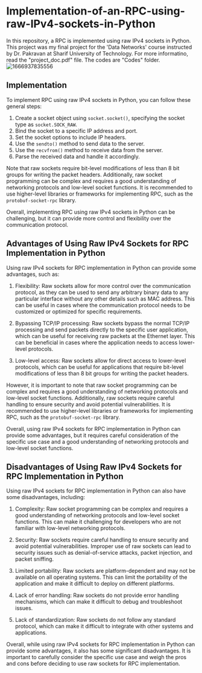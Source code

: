 # Implementation-of-an-RPC-using-raw-IPv4-sockets-in-Python
In this repository, a RPC is implemented using raw IPv4 sockets in Python. This project was my final project for the 'Data Networks' course instructed by Dr. Pakravan at Sharif University of Technology. For more informatino, read the "project_doc.pdf" file. The codes are "Codes" folder.
![1666937835556](https://github.com/alibagheri-98/Implementation-of-an-RPC-using-raw-IPv4-sockets-in-Python/assets/112773855/8bee0767-889d-4078-be8a-32ae642af6ea)

## Implementation
To implement RPC using raw IPv4 sockets in Python, you can follow these general steps:
1. Create a socket object using `socket.socket()`, specifying the socket type as `socket.SOCK_RAW`.
2. Bind the socket to a specific IP address and port.
3. Set the socket options to include IP headers.
4. Use the `sendto()` method to send data to the server.
5. Use the `recvfrom()` method to receive data from the server.
6. Parse the received data and handle it accordingly.

Note that raw sockets require bit-level modifications of less than 8 bit groups for writing the packet headers. Additionally, raw socket programming can be complex and requires a good understanding of networking protocols and low-level socket functions. It is recommended to use higher-level libraries or frameworks for implementing RPC, such as the `protobuf-socket-rpc` library. 

Overall, implementing RPC using raw IPv4 sockets in Python can be challenging, but it can provide more control and flexibility over the communication protocol.

## Advantages of Using Raw IPv4 Sockets for RPC Implementation in Python
Using raw IPv4 sockets for RPC implementation in Python can provide some advantages, such as:

1. Flexibility: Raw sockets allow for more control over the communication protocol, as they can be used to send any arbitrary binary data to any particular interface without any other details such as MAC address. This can be useful in cases where the communication protocol needs to be customized or optimized for specific requirements.

2. Bypassing TCP/IP processing: Raw sockets bypass the normal TCP/IP processing and send packets directly to the specific user application, which can be useful for receiving raw packets at the Ethernet layer. This can be beneficial in cases where the application needs to access lower-level protocols.

3. Low-level access: Raw sockets allow for direct access to lower-level protocols, which can be useful for applications that require bit-level modifications of less than 8 bit groups for writing the packet headers.

However, it is important to note that raw socket programming can be complex and requires a good understanding of networking protocols and low-level socket functions. Additionally, raw sockets require careful handling to ensure security and avoid potential vulnerabilities. It is recommended to use higher-level libraries or frameworks for implementing RPC, such as the `protobuf-socket-rpc` library. 

Overall, using raw IPv4 sockets for RPC implementation in Python can provide some advantages, but it requires careful consideration of the specific use case and a good understanding of networking protocols and low-level socket functions.

## Disadvantages of Using Raw IPv4 Sockets for RPC Implementation in Python
Using raw IPv4 sockets for RPC implementation in Python can also have some disadvantages, including:

1. Complexity: Raw socket programming can be complex and requires a good understanding of networking protocols and low-level socket functions. This can make it challenging for developers who are not familiar with low-level networking protocols.

2. Security: Raw sockets require careful handling to ensure security and avoid potential vulnerabilities. Improper use of raw sockets can lead to security issues such as denial-of-service attacks, packet injection, and packet sniffing.

3. Limited portability: Raw sockets are platform-dependent and may not be available on all operating systems. This can limit the portability of the application and make it difficult to deploy on different platforms.

4. Lack of error handling: Raw sockets do not provide error handling mechanisms, which can make it difficult to debug and troubleshoot issues.

5. Lack of standardization: Raw sockets do not follow any standard protocol, which can make it difficult to integrate with other systems and applications.

Overall, while using raw IPv4 sockets for RPC implementation in Python can provide some advantages, it also has some significant disadvantages. It is important to carefully consider the specific use case and weigh the pros and cons before deciding to use raw sockets for RPC implementation.
